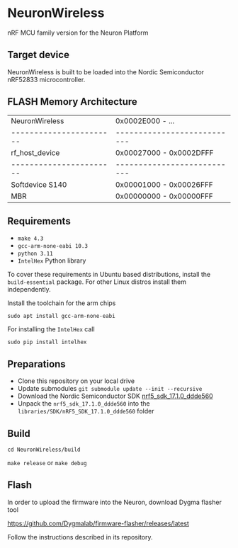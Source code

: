 # NeuronWireless
nRF MCU family version for the Neuron Platform

## Target device
NeuronWireless is built to be loaded into the Nordic Semiconductor nRF52833 microcontroller.

## FLASH Memory Architecture

|                       |                           |
|-----------------------|---------------------------|
| NeuronWireless        | 0x0002E000 - ...          |
|-----------------------|---------------------------|
| rf_host_device        | 0x00027000 - 0x0002DFFF   |
|-----------------------|---------------------------|
| Softdevice S140       | 0x00001000 - 0x00026FFF   |
| MBR                   | 0x00000000 - 0x00000FFF   |

## Requirements
* `make 4.3`
* `gcc-arm-none-eabi 10.3`
* `python 3.11`
* `IntelHex` Python library

To cover these requirements in Ubuntu based distributions, install the `build-essential` package. For other Linux distros install them independently.

Install the toolchain for the arm chips

```sudo apt install gcc-arm-none-eabi```

For installing the `IntelHex` call

```sudo pip install intelhex```

## Preparations

* Clone this repository on your local drive
* Update submodules `git submodule update --init --recursive`
* Download the Nordic Semiconductor SDK [nrf5_sdk_17.1.0_ddde560](https://nsscprodmedia.blob.core.windows.net/prod/software-and-other-downloads/sdks/nrf5/binaries/nrf5_sdk_17.1.0_ddde560.zip)
* Unpack the `nrf5_sdk_17.1.0_ddde560` into the `libraries/SDK/nRF5_SDK_17.1.0_ddde560` folder

## Build

`cd NeuronWireless/build`

`make release` or `make debug`

## Flash

In order to upload the firmware into the Neuron, download Dygma flasher tool

https://github.com/Dygmalab/firmware-flasher/releases/latest

Follow the instructions described in its repository.
